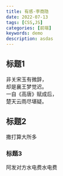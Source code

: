 ```yaml
---
title: 有感·李商隐
date: 2022-07-13
tags: [CSS,JS]
categories: [前端]
keywords: demo
description: asdas
---
```


## 标题1

非关宋玉有微辞，  
却是襄王梦觉迟。      
一自《高唐》赋成后，    
楚天云雨尽堪疑。

## 标题2
撒打算大所多
### 标题3
阿发对方水电费水电费
